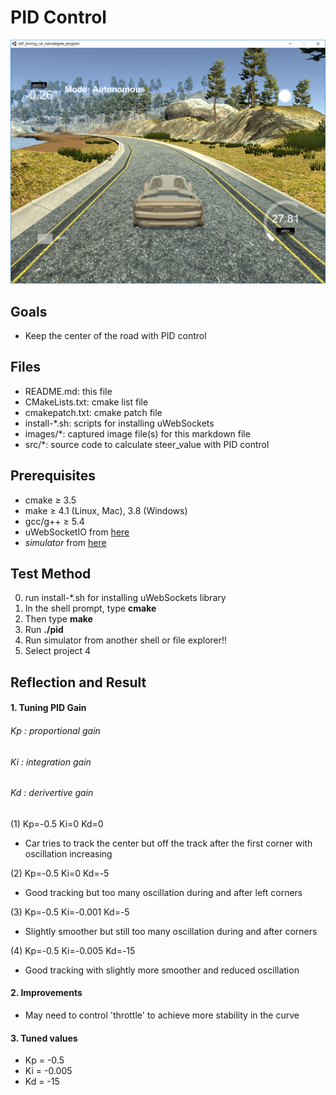 # **PID Control**

![simulator screen capture](./images/sim_capture.png)

## Goals
* Keep the center of the road with PID control

## Files
* README.md: this file
* CMakeLists.txt: cmake list file
* cmakepatch.txt: cmake patch file
* install-*.sh: scripts for installing uWebSockets
* images/*: captured image file(s) for this markdown file
* src/*: source code to calculate steer_value with PID control


## Prerequisites
* cmake &ge; 3.5
* make &ge; 4.1 (Linux, Mac), 3.8 (Windows)
* gcc/g++ &ge; 5.4
* uWebSocketIO from [here](https://github.com/uNetworking/uWebSockets)
* *simulator* from [here](https://github.com/udacity/self-driving-car-sim/releases/)

## Test Method
0. run install-*.sh for installing uWebSockets library
1. In the shell prompt, type **cmake**
2. Then type **make**
3. Run **./pid**
4. Run simulator from another shell or file explorer!!
5. Select project 4

## Reflection and Result

#### 1. Tuning PID Gain
###### Kp : proportional gain
###### Ki : integration gain
###### Kd : derivertive gain

(1) Kp=-0.5 Ki=0 Kd=0
  - Car tries to track the center but off the track after the first corner with oscillation increasing
  
(2) Kp=-0.5 Ki=0 Kd=-5
  - Good tracking but too many oscillation during and after left corners

(3) Kp=-0.5 Ki=-0.001 Kd=-5
  - Slightly smoother but still too many oscillation during and after corners
  
(4) Kp=-0.5 Ki=-0.005 Kd=-15
  - Good tracking with slightly more smoother and reduced oscillation
#### 2. Improvements
- May need to control 'throttle' to achieve more stability in the curve

#### 3. Tuned values
  - Kp = -0.5
  - Ki = -0.005
  - Kd = -15
